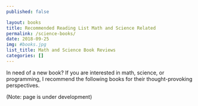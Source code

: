 ```yaml
---
published: false

layout: books
title: Recommended Reading List Math and Science Related
permalink: /science-books/
date: 2018-09-25
img: #books.jpg
list_title: Math and Science Book Reviews
categories: []
---
```


In need of a new book? If you are interested in math, science, or programming, I recommend the following books for their thought-provoking perspectives.

(Note: page is under development)
